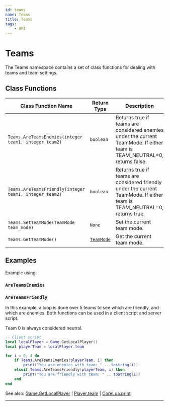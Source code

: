 ```yaml
---
id: teams
name: Teams
title: Teams
tags:
    - API
---
```


# Teams

The Teams namespace contains a set of class functions for dealing with teams and team settings.

## Class Functions

| Class Function Name | Return Type | Description | Tags |
| -------------- | ----------- | ----------- | ---- |
| `Teams.AreTeamsEnemies(integer team1, integer team2)` | `boolean` | Returns true if teams are considered enemies under the current TeamMode. If either team is TEAM_NEUTRAL=0, returns false. | None |
| `Teams.AreTeamsFriendly(integer team1, integer team2)` | `boolean` | Returns true if teams are considered friendly under the current TeamMode. If either team is TEAM_NEUTRAL=0, returns true. | None |
| `Teams.SetTeamMode(TeamMode team_mode)` | `None` | Set the current team mode. | Server-Only |
| `Teams.GetTeamMode()` | [`TeamMode`](enums.md#teammode) | Get the current team mode. | None |

## Examples

Example using:

### `AreTeamsEnemies`

### `AreTeamsFriendly`

In this example, a loop is done over 5 teams to see which are friendly, and which are enemies. Both functions can be used in a client script and server script.

Team 0 is always considered neutral.

```lua
-- Client script
local localPlayer = Game.GetLocalPlayer()
local playerTeam = localPlayer.team

for i = 0, 4 do
    if Teams.AreTeamsEnemies(playerTeam, i) then
        print("You are enemies with team: " .. tostring(i))
    elseif Teams.AreTeamsFriendly(playerTeam, i) then
        print("You are friendly with team: " .. tostring(i))
    end
end
```

See also: [Game.GetLocalPlayer](game.md) | [Player.team](player.md) | [CoreLua.print](coreluafunctions.md)

---
